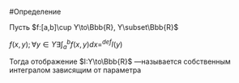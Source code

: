 #Определение 

Пусть $f:[a,b]\cup Y\to\Bbb{R}, Y\subset\Bbb{R}$

$f(x,y); \forall y\in Y\exists\int_a^b f(x,y)dx =^{def}I(y)$

Тогда отображение $I:Y\to\Bbb{R}$ —называется собственным интегралом зависящим от параметра